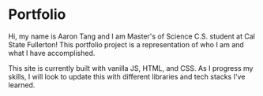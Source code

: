# Portfolio
Hi, my name is Aaron Tang and I am Master's of Science C.S. student at Cal State Fullerton! This portfolio project is a representation of who I am and what I have accomplished. 

This site is currently built with vanilla JS, HTML, and CSS. As I progress my skills, I will look to update this with different libraries and tech stacks I've learned. 